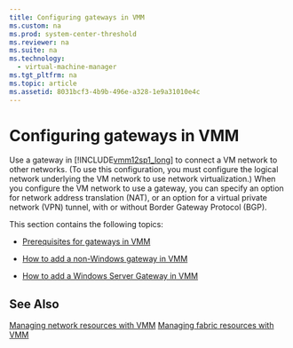 ```yaml
---
title: Configuring gateways in VMM
ms.custom: na
ms.prod: system-center-threshold
ms.reviewer: na
ms.suite: na
ms.technology: 
  - virtual-machine-manager
ms.tgt_pltfrm: na
ms.topic: article
ms.assetid: 8031bcf3-4b9b-496e-a328-1e9a31010e4c
---
```

# Configuring gateways in VMM
Use a gateway in [!INCLUDE[vmm12sp1_long](../Token/vmm12sp1_long_md.md)] to connect a VM network to other networks. \(To use this configuration, you must configure the logical network underlying the VM network to use network virtualization.\) When you configure the VM network to use a gateway, you can specify an option for network address translation \(NAT\), or an option for a virtual private network \(VPN\) tunnel, with or without Border Gateway Protocol \(BGP\).

This section contains the following topics:

-   [Prerequisites for gateways in VMM](../Topic/Prerequisites-for-gateways-in-VMM.md)

-   [How to add a non-Windows gateway in VMM](../Topic/How-to-add-a-non-Windows-gateway-in-VMM.md)

-   [How to add a Windows Server Gateway in VMM](../Topic/How-to-add-a-Windows-Server-Gateway-in-VMM.md)

## See Also
[Managing network resources with VMM](../Topic/Managing-network-resources-with-VMM.md)
[Managing fabric resources with VMM](../Topic/Managing-fabric-resources-with-VMM.md)

